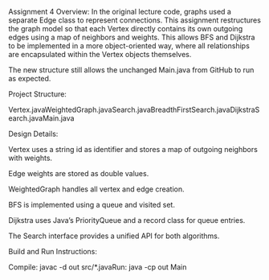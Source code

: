 Assignment 4 Overview: In the original lecture code, graphs used a separate Edge class to represent connections. This assignment restructures the graph model so that each Vertex directly contains its own outgoing edges using a map of neighbors and weights. This allows BFS and Dijkstra to be implemented in a more object-oriented way, where all relationships are encapsulated within the Vertex objects themselves.

The new structure still allows the unchanged Main.java from GitHub to run as expected.

Project Structure:

Vertex.javaWeightedGraph.javaSearch.javaBreadthFirstSearch.javaDijkstraSearch.javaMain.java

Design Details:

Vertex uses a string id as identifier and stores a map of outgoing neighbors with weights.

Edge weights are stored as double values.

WeightedGraph handles all vertex and edge creation.

BFS is implemented using a queue and visited set.

Dijkstra uses Java’s PriorityQueue and a record class for queue entries.

The Search interface provides a unified API for both algorithms.

Build and Run Instructions:

Compile: javac -d out src/*.javaRun: java -cp out Main
